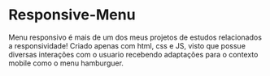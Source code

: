 # Responsive-Menu
 Menu  responsivo é mais de um dos meus projetos de estudos relacionados a responsividade! Criado apenas com html, css e JS, visto que possue diversas interações com o usuario recebendo adaptações para o contexto mobile como o menu hamburguer.
